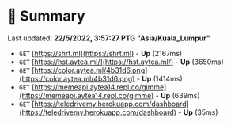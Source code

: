 # 📖 Summary
Last updated: **22/5/2022, 3:57:27 PTG "Asia/Kuala_Lumpur"**

- `GET` [https://shrt.ml](https://shrt.ml) - **Up** (2167ms)
- `GET` [https://hst.aytea.ml/](https://hst.aytea.ml/) - **Up** (3650ms)
- `GET` [https://color.aytea.ml/4b31d6.png](https://color.aytea.ml/4b31d6.png) - **Up** (1414ms)
- `GET` [https://memeapi.aytea14.repl.co/gimme](https://memeapi.aytea14.repl.co/gimme) - **Up** (639ms)
- `GET` [https://teledrivemy.herokuapp.com/dashboard](https://teledrivemy.herokuapp.com/dashboard) - **Up** (35ms)
